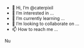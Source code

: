 - 👋 Hi, I’m @caterpixil
- 👀 I’m interested in ...
- 🌱 I’m currently learning ...
- 💞️ I’m looking to collaborate on ...
- 📫 How to reach me ...

<!---
caterpixil/caterpixil is a ✨ special ✨ repository because its `README.md` (this file) appears on your GitHub profile.
You can click the Preview link to take a look at your changes.
--->
Nu
